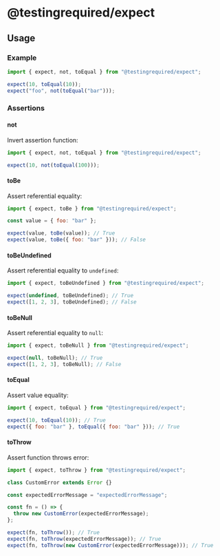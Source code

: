 # @testingrequired/expect

## Usage

### Example

```javascript
import { expect, not, toEqual } from "@testingrequired/expect";

expect(10, toEqual(10));
expect("foo", not(toEqual("bar")));
```

### Assertions

#### not

Invert assertion function:

```javascript
import { expect, not, toEqual } from "@testingrequired/expect";

expect(10, not(toEqual(100)));
```

#### toBe

Assert referential equality:

```javascript
import { expect, toBe } from "@testingrequired/expect";

const value = { foo: "bar" };

expect(value, toBe(value)); // True
expect(value, toBe({ foo: "bar" })); // False
```

#### toBeUndefined

Assert referential equality to `undefined`:

```javascript
import { expect, toBeUndefined } from "@testingrequired/expect";

expect(undefined, toBeUndefined); // True
expect([1, 2, 3], toBeUndefined); // False
```

#### toBeNull

Assert referential equality to `null`:

```javascript
import { expect, toBeNull } from "@testingrequired/expect";

expect(null, toBeNull); // True
expect([1, 2, 3], toBeNull); // False
```

#### toEqual

Assert value equality:

```javascript
import { expect, toEqual } from "@testingrequired/expect";

expect(10, toEqual(10)); // True
expect({ foo: "bar" }, toEqual({ foo: "bar" })); // True
```

#### toThrow

Assert function throws error:

```javascript
import { expect, toThrow } from "@testingrequired/expect";

class CustomError extends Error {}

const expectedErrorMessage = "expectedErrorMessage";

const fn = () => {
  throw new CustomError(expectedErrorMessage);
};

expect(fn, toThrow()); // True
expect(fn, toThrow(expectedErrorMessage)); // True
expect(fn, toThrow(new CustomError(expectedErrorMessage))); // True
```

